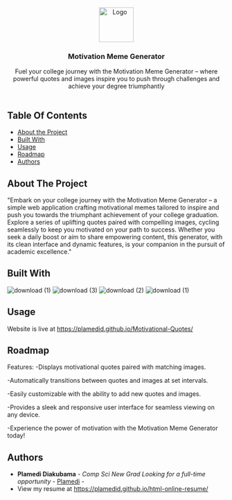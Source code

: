 

<br/>
<p align="center">
  <a href="![logo](https://github.com/PlamediD/Motivational-Quotes/assets/87151146/455da81f-86da-4951-b807-fb4d28dc3bd8)">
    <img src="" alt="Logo" width="80" height="80">
  </a>

  <h3 align="center">Motivation Meme Generator</h3>

  <p align="center">
    Fuel your college journey with the Motivation Meme Generator – where powerful quotes and images inspire you to push through challenges and achieve your degree triumphantly
    <br/>
    <br/>
    
  </p>
</p>



## Table Of Contents

* [About the Project](#about-the-project)
* [Built With](#built-with)
* [Usage](#usage)
* [Roadmap](#roadmap)
* [Authors](#authors)

## About The Project

"Embark on your college journey with the Motivation Meme Generator – a simple web application crafting motivational memes tailored to inspire and push you towards the triumphant achievement of your college graduation. Explore a series of uplifting quotes paired with compelling images, cycling seamlessly to keep you motivated on your path to success. Whether you seek a daily boost or aim to share empowering content, this generator, with its clean interface and dynamic features, is your companion in the pursuit of academic excellence."


## Built With


![download (1)](https://github.com/PlamediD/slideshow-app/assets/87151146/772fd206-b53f-4d8a-a769-5aac03b41d0c)
![download (3)](https://github.com/PlamediD/slideshow-app/assets/87151146/f0c56b1a-86e5-406d-a3c3-75bc17b73bd3)
![download (2)](https://github.com/PlamediD/slideshow-app/assets/87151146/3509f31d-3745-4e80-9321-91b9927e495c)
![download (1)](https://github.com/PlamediD/slideshow-app/assets/87151146/7af63037-0770-47e1-9900-c551a51050ea)


## Usage

Website is live at https://plamedid.github.io/Motivational-Quotes/

## Roadmap

Features:
-Displays motivational quotes paired with matching images.

-Automatically transitions between quotes and images at set intervals.

-Easily customizable with the ability to add new quotes and images.

-Provides a sleek and responsive user interface for seamless viewing on any device.

-Experience the power of motivation with the Motivation Meme Generator today!


## Authors

* **Plamedi Diakubama** - *Comp Sci New Grad Looking for a full-time opportunity* - [Plamedi](https://github.com/PlamediD/) -
* View my resume at https://plamedid.github.io/html-online-resume/




